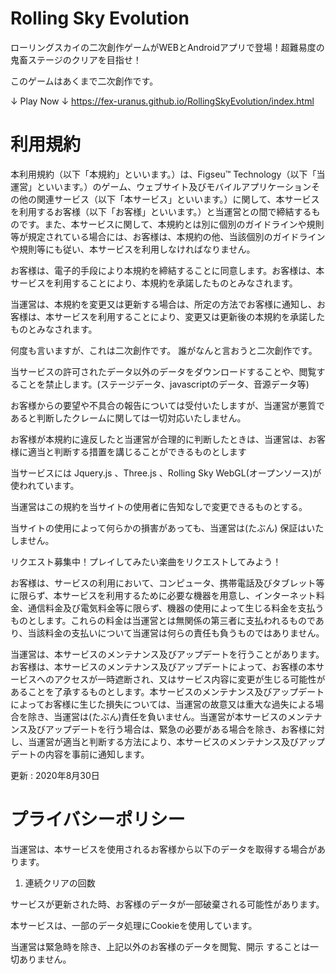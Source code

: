 # Rolling Sky Evolution
ローリングスカイの二次創作ゲームがWEBとAndroidアプリで登場！超難易度の鬼畜ステージのクリアを目指せ！

このゲームはあくまで二次創作です。

↓ Play Now ↓
https://fex-uranus.github.io/RollingSkyEvolution/index.html

# 利用規約

本利用規約（以下「本規約」といいます。）は、Figseu™️ Technology（以下「当運営」といいます。）のゲーム、ウェブサイト及びモバイルアプリケーションその他の関連サービス（以下「本サービス」といいます。）に関して、本サービスを利用するお客様（以下「お客様」といいます。）と当運営との間で締結するものです。また、本サービスに関して、本規約とは別に個別のガイドラインや規則等が規定されている場合には、お客様は、本規約の他、当該個別のガイドラインや規則等にも従い、本サービスを利用しなければなりません。

お客様は、電子的手段により本規約を締結することに同意します。お客様は、本サービスを利用することにより、本規約を承諾したものとみなされます。

当運営は、本規約を変更又は更新する場合は、所定の方法でお客様に通知し、お客様は、本サービスを利用することにより、変更又は更新後の本規約を承諾したものとみなされます。

何度も言いますが、これは二次創作です。 誰がなんと言おうと二次創作です。

当サービスの許可されたデータ以外のデータをダウンロードすることや、閲覧することを禁止します。(ステージデータ、javascriptのデータ、音源データ等)

お客様からの要望や不具合の報告については受付いたしますが、当運営が悪質であると判断したクレームに関しては一切対応いたしません。

お客様が本規約に違反したと当運営が合理的に判断したときは、当運営は、お客様に適当と判断する措置を講じることができるものとします

当サービスには Jquery.js 、Three.js 、Rolling Sky WebGL(オープンソース)が使われています。

当運営はこの規約を当サイトの使用者に告知なしで変更できるものとする。

当サイトの使用によって何らかの損害があっても、当運営は(たぶん) 保証はいたしません。

リクエスト募集中！プレイしてみたい楽曲をリクエストしてみよう！

お客様は、サービスの利用において、コンピュータ、携帯電話及びタブレット等に限らず、本サービスを利用するために必要な機器を用意し、インターネット料金、通信料金及び電気料金等に限らず、機器の使用によって生じる料金を支払うものとします。これらの料金は当運営とは無関係の第三者に支払われるものであり、当該料金の支払いについて当運営は何らの責任も負うものではありません。

当運営は、本サービスのメンテナンス及びアップデートを行うことがあります。お客様は、本サービスのメンテナンス及びアップデートによって、お客様の本サービスへのアクセスが一時遮断され、又はサービス内容に変更が生じる可能性があることを了承するものとします。本サービスのメンテナンス及びアップデートによってお客様に生じた損失については、当運営の故意又は重大な過失による場合を除き、当運営は(たぶん)責任を負いません。当運営が本サービスのメンテナンス及びアップデートを行う場合は、緊急の必要がある場合を除き、お客様に対し、当運営が適当と判断する方法により、本サービスのメンテナンス及びアップデートの内容を事前に通知します。

更新 : 2020年8月30日

# プライバシーポリシー

当運営は、本サービスを使用されるお客様から以下のデータを取得する場合があります。

1. 連続クリアの回数

サービスが更新された時、お客様のデータが一部破棄される可能性があります。

本サービスは、一部のデータ処理にCookieを使用しています。

当運営は緊急時を除き、上記以外のお客様のデータを閲覧、開示 することは一切ありません。
